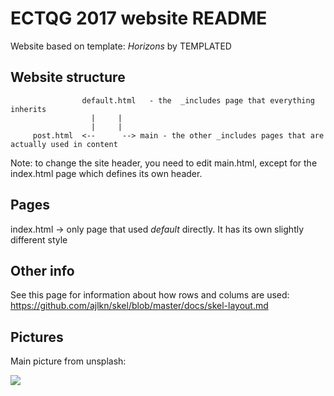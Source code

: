 # ECTQG 2017 website README

Website based on template: _Horizons_ by TEMPLATED

## Website structure

                    default.html   - the  _includes page that everything inherits
                      |     |
                      |     |
         post.html  <--      --> main - the other _includes pages that are actually used in content

Note: to change the site header, you need to edit main.html, except for the index.html page which
defines its own header.

## Pages

index.html -> only page that used _default_ directly. It has its own slightly different style

## Other info

See this page for information about how rows and colums are used:
https://github.com/ajlkn/skel/blob/master/docs/skel-layout.md

## Pictures

Main picture from unsplash:

<img src="https://hd.unsplash.com/photo-1459620842579-b4421440f66b"/>

